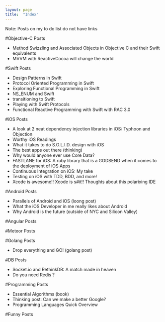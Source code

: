 ```yaml
---
layout: page
title:  "Index"
---
```


Note: Posts on my to do list do not have links

#Objective-C Posts
- Method Swizzling and Associated Objects in Objective C and their Swift equivalents
- MVVM with ReactiveCocoa will change the world

#Swift Posts
- Design Patterns in Swift
- Protocol Oriented Programming in Swift
- Exploring Functional Programming in Swift
- NS_ENUM and Swift
- transitioning to Swift
- Playing with Swift Protocols
- Functional Reactive Programming with Swift with RAC 3.0

#iOS Posts
- A look at 2 neat dependency injection libraries in iOS: Typhoon and Objection
- Worthy iOS Readings
- What it takes to do S.O.L.I.D. design with iOS
- The best apps out there (thinking)
- Why would anyone ever use Core Data?
- FASTLANE for iOS: A ruby library that is a GODSEND when it comes to the deployment of iOS Apps
- Continuous Integration on iOS: My take
- Testing on iOS with TDD, BDD, and more!
- Xcode is awesome!! Xcode is s#it!! Thoughts about this polarixing IDE

#Android Posts
- Parallels of Android and iOS (loong post)
- What the iOS Developer in me really likes about Android
- Why Android is the future (outside of NYC and Silicon Valley)

#Angular Posts

#Meteor Posts

#Golang Posts
- Drop everything and GO! (golang post)

#DB Posts
- Socket.io and RethinkDB: A match made in heaven
- Do you need Redis ?

#Programming Posts
- Essential Algorithms (book)
- Thinking post: Can we make a better Google?
- Programming Languages Quick Overview

#Funny Posts